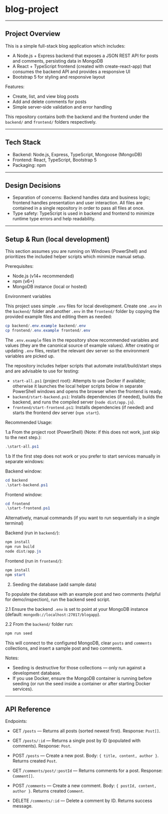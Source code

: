 # blog-project

---

## Project Overview

This is a simple full-stack blog application which includes:

- A Node.js + Express backend that exposes a JSON REST API for posts and comments, persisting data in MongoDB
- A React + TypeScript frontend (created with create-react-app) that consumes the backend API and provides a responsive UI
- Bootstrap 5 for styling and responsive layout

Features:

- Create, list, and view blog posts
- Add and delete comments for posts
- Simple server-side validation and error handling

This repository contains both the backend and the frontend under the `backend/` and `frontend/` folders respectively.

---

## Tech Stack

- Backend: Node.js, Express, TypeScript, Mongoose (MongoDB)
- Frontend: React, TypeScript, Bootstrap 5
- Packaging: npm

---

## Design Decisions

- Separation of concerns: Backend handles data and business logic; frontend handles presentation and user interaction. All files are contained in a single repository in order to pass all files at once.
- Type safety: TypeScript is used in backend and frontend to minimize runtime type errors and help readability.

---

## Setup & Run (local development)

This section assumes you are running on Windows (PowerShell) and prioritizes the included helper scripts which minimize manual setup.

Prerequisites:

- Node.js (v14+ recommended)
- npm (v6+)
- MongoDB instance (local or hosted)

Environment variables

This project uses simple `.env` files for local development. Create one `.env` in the `backend/` folder and another `.env` in the `frontend/` folder by copying the provided example files and editing them as needed:

```powershell
cp backend/.env.example backend/.env
cp frontend/.env.example frontend/.env
```

The `.env.example` files in the repository show recommended variables and values (they are the canonical source of example values). After creating or updating `.env` files, restart the relevant dev server so the environment variables are picked up.

The repository includes helper scripts that automate install/build/start steps and are advisable to use for testing:

- `start-all.ps1` (project root): Attempts to use Docker if available; otherwise it launches the local helper scripts below in separate PowerShell windows and opens the browser when the frontend is ready.
- `backend/start-backend.ps1`: Installs dependencies (if needed), builds the backend, and runs the compiled server (`node dist/app.js`).
- `frontend/start-frontend.ps1`: Installs dependencies (if needed) and starts the frontend dev server (`npm start`).

Recommended Usage:

1.a From the project root (PowerShell) (Note: if this does not work, just skip to the next step.):

```powershell
.\start-all.ps1
```

1.b If the first step does not work or you prefer to start services manually in separate windows:

Backend window:

```powershell
cd backend
.\start-backend.ps1
```

Frontend window:

```powershell
cd frontend
.\start-frontend.ps1
```

Alternatively, manual commands (if you want to run sequentially in a single terminal)

Backend (run in `backend/`):

```powershell
npm install
npm run build
node dist/app.js
```

Frontend (run in `frontend/`):

```powershell
npm install
npm start
```

2. Seeding the database (add sample data)

To populate the database with an example post and two comments (helpful for demo/inspection), run the backend seed script.

2.1 Ensure the backend `.env` is set to point at your MongoDB instance (default: `mongodb://localhost:27017/blogapp`).

2.2 From the `backend/` folder run:

```powershell
npm run seed
```

This will connect to the configured MongoDB, clear `posts` and `comments` collections, and insert a sample post and two comments.

Notes:
- Seeding is destructive for those collections — only run against a development database.
- If you use Docker, ensure the MongoDB container is running before seeding (or run the seed inside a container or after starting Docker services).

---

## API Reference

Endpoints:

- GET `/posts` — Returns all posts (sorted newest first). Response: `Post[]`.
- GET `/posts/:id` — Returns a single post by ID (populated with comments). Response: `Post`.
- POST `/posts` — Create a new post. Body: `{ title, content, author }`. Returns created `Post`.

- GET `/comments/post/:postId` — Returns comments for a post. Response: `Comment[]`.
- POST `/comments` — Create a new comment. Body: `{ postId, content, author }`. Returns created `Comment`.
- DELETE `/comments/:id` — Delete a comment by ID. Returns success message.